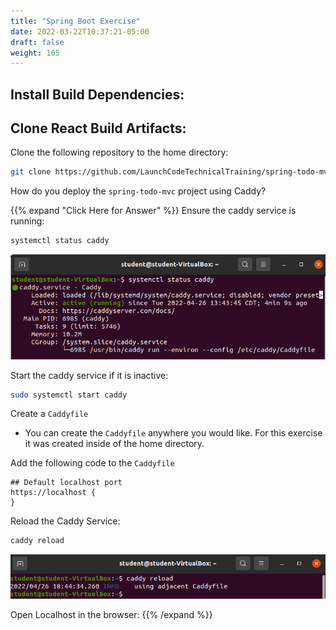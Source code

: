```yaml
---
title: "Spring Boot Exercise"
date: 2022-03-22T10:37:21-05:00
draft: false
weight: 105
---
```


## Install Build Dependencies:

<!-- TODO: Add Install Include Option for nvm -->

## Clone React Build Artifacts:

Clone the following repository to the home directory:

```bash
git clone https://github.com/LaunchCodeTechnicalTraining/spring-todo-mvc-artifact
```

How do you deploy the `spring-todo-mvc` project using Caddy?

{{% expand "Click Here for Answer" %}}
Ensure the caddy service is running:

```bash
systemctl status caddy
```

![check caddy.service status](pictures/systemctl-status-caddy.png?classes=border)

Start the caddy service if it is inactive:

```bash
sudo systemctl start caddy
```

Create a `Caddyfile`

 - You can create the `Caddyfile` anywhere you would like. For this exercise it was created inside of the home directory.

Add the following code to the `Caddyfile`

```caddy
## Default localhost port
https://localhost {
}
```

Reload the Caddy Service:

```bash
caddy reload
```

![Reload Caddy Service](pictures/caddy-reload.png?classes=border)

Open Localhost in the browser:
{{% /expand %}}